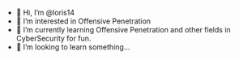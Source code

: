 - 👋 Hi, I’m @loris14
- 👀 I’m interested in Offensive Penetration 
- 🌱 I’m currently learning Offensive Penetration and other fields in CyberSecurity for fun.
- 💞️ I’m looking to learn something...
<!---
loris14/loris14 is a ✨ special ✨ repository because its `README.md` (this file) appears on your GitHub profile.
You can click the Preview link to take a look at your changes.
--->
